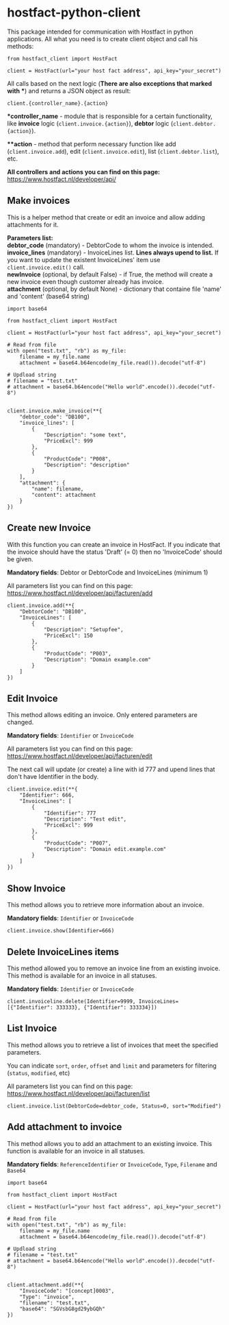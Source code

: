 # hostfact-python-client
This package intended for communication with Hostfact in python applications. All what you need is to create client object and call his methods:

```
from hostfact_client import HostFact

client = HostFact(url="your host fact address", api_key="your_secret")
```

All calls based on the next logic (<b>There are also exceptions that marked with *</b>) and returns a JSON object as result:
```
client.{controller_name}.{action}
```

<b>*controller_name</b> - module that is responsible for a certain functionality, like <b>invoice</b> logic (`client.invoice.{action}`), <b>debtor</b> logic (`client.debtor.{action}`).

<b>**action</b> - method that perform necessary function like add (`client.invoice.add`), edit (`client.invoice.edit`), list (`client.debtor.list`), etc.

<b>All controllers and actions you can find on this page:</b> 
https://www.hostfact.nl/developer/api/


## Make invoices

This is a helper method that create or edit an invoice and allow adding attachments for it.

<b>Parameters list:</b><br>
<b>debtor_code</b> (mandatory) - DebtorCode to whom the invoice is intended.<br>
<b>invoice_lines</b> (mandatory) - InvoiceLines list. <b>Lines always upend to list.</b> If you want to update the existent InvoiceLines' item use `client.invoice.edit()` call.<br>
<b>newInvoice</b> (optional, by default False) - if True, the method will create a new invoice even though customer already has invoice.<br>
<b>attachment</b> (optional, by default None) - dictionary that containe file 'name' and 'content' (base64 string)<br>


```
import base64

from hostfact_client import HostFact

client = HostFact(url="your host fact address", api_key="your_secret")

# Read from file
with open("test.txt", "rb") as my_file:
    filename = my_file.name
    attachment = base64.b64encode(my_file.read()).decode("utf-8")

# Updload string
# filename = "test.txt"
# attachment = base64.b64encode("Hello world".encode()).decode("utf-8")


client.invoice.make_invoice(**{
    "debtor_code": "DB100",
    "invoice_lines": [
        {
            "Description": "some text",
            "PriceExcl": 999
        },
        {
            "ProductCode": "P008",
            "Description": "description"
        }
    ],
    "attachment": {
        "name": filename,
        "content": attachment
    }
})
```


## Create new Invoice

With this function you can create an invoice in HostFact. If you indicate that the invoice should have the status 'Draft' (= 0) then no 'InvoiceCode' should be given.

<b>Mandatory fields</b>: Debtor or DebtorCode and InvoiceLines (minimum 1)

All parameters list you can find on this page: https://www.hostfact.nl/developer/api/facturen/add

```
client.invoice.add(**{
    "DebtorCode": "DB100",
    "InvoiceLines": [
        {
            "Description": "Setupfee",
            "PriceExcl": 150
        },
        {
            "ProductCode": "P003",
            "Description": "Domain example.com"
        }
    ]
})
```

## Edit Invoice

This method allows editing an invoice.
Only entered parameters are changed.

<b>Mandatory fields</b>: `Identifier` or `InvoiceCode`

All parameters list you can find on this page: https://www.hostfact.nl/developer/api/facturen/edit

The next call will update (or create) a line with id 777 and upend lines that don't have Identifier in the body.

```
client.invoice.edit(**{
    "Identifier": 666,
    "InvoiceLines": [
        {
            "Identifier": 777
            "Description": "Test edit",
            "PriceExcl": 999
        },
        {
            "ProductCode": "P007",
            "Description": "Domain edit.example.com"
        }
    ]
})
```

## Show Invoice

This method allows you to retrieve more information about an invoice.

<b>Mandatory fields</b>: `Identifier` or `InvoiceCode`

```
client.invoice.show(Identifier=666)
```

## Delete InvoiceLines items
This method allowed you to remove an invoice line from an existing invoice. This method is available for an invoice in all statuses.

<b>Mandatory fields</b>: `Identifier` or `InvoiceCode`

```
client.invoiceline.delete(Identifier=9999, InvoiceLines=[{"Identifier": 333333}, {"Identifier": 333334}])
```


## List Invoice
This method allows you to retrieve a list of invoices that meet the specified parameters.

You can indicate `sort`, `order`, `offset` and `limit` and parameters for filtering (`status`, `modified`, etc)

All parameters list you can find on this page: https://www.hostfact.nl/developer/api/facturen/list

```
client.invoice.list(DebtorCode=debtor_code, Status=0, sort="Modified")
```

## Add attachment to invoice

This method allows you to add an attachment to an existing invoice. This function is available for an invoice in all statuses.

<b>Mandatory fields</b>: `ReferenceIdentifier` or `InvoiceCode`, `Type`, `Filename` and `Base64`

```
import base64

from hostfact_client import HostFact

client = HostFact(url="your host fact address", api_key="your_secret")

# Read from file
with open("test.txt", "rb") as my_file:
    filename = my_file.name
    attachment = base64.b64encode(my_file.read()).decode("utf-8")

# Updload string
# filename = "test.txt"
# attachment = base64.b64encode("Hello world".encode()).decode("utf-8")


client.attachment.add(**{
    "InvoiceCode": "[concept]0003",
    "Type": "invoice",
    "filename": "test.txt",
    "base64": "SGVsbG8gd29ybGQh"
})
```